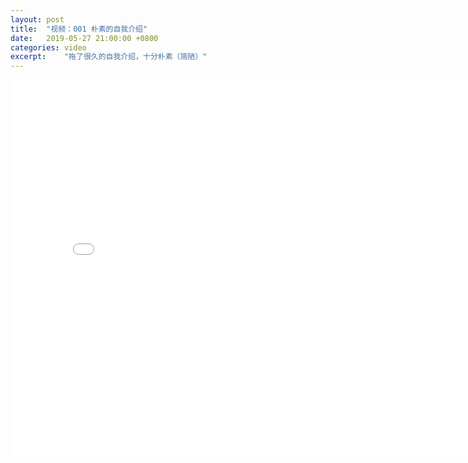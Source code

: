 ```yaml
---
layout: post
title:  "视频：001 朴素的自我介绍"
date:   2019-05-27 21:00:00 +0800
categories: video
excerpt:    "拖了很久的自我介绍，十分朴素（简陋）"
---
```


<iframe src="//player.bilibili.com/player.html?aid=53582815&cid=93735612&page=1" scrolling="no" border="0" frameborder="no" framespacing="0" allowfullscreen="true" style="text-align: center; width: 800px; height: 600px;"> </iframe>
